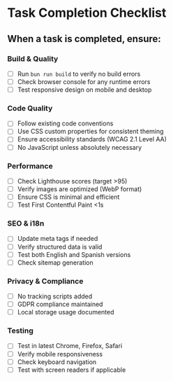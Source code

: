 # Task Completion Checklist

## When a task is completed, ensure:

### Build & Quality
- [ ] Run `bun run build` to verify no build errors
- [ ] Check browser console for any runtime errors
- [ ] Test responsive design on mobile and desktop

### Code Quality
- [ ] Follow existing code conventions
- [ ] Use CSS custom properties for consistent theming
- [ ] Ensure accessibility standards (WCAG 2.1 Level AA)
- [ ] No JavaScript unless absolutely necessary

### Performance
- [ ] Check Lighthouse scores (target >95)
- [ ] Verify images are optimized (WebP format)
- [ ] Ensure CSS is minimal and efficient
- [ ] Test First Contentful Paint <1s

### SEO & i18n
- [ ] Update meta tags if needed
- [ ] Verify structured data is valid
- [ ] Test both English and Spanish versions
- [ ] Check sitemap generation

### Privacy & Compliance
- [ ] No tracking scripts added
- [ ] GDPR compliance maintained
- [ ] Local storage usage documented

### Testing
- [ ] Test in latest Chrome, Firefox, Safari
- [ ] Verify mobile responsiveness
- [ ] Check keyboard navigation
- [ ] Test with screen readers if applicable